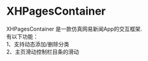 XHPagesContainer
================

XHPagesContainer 是一款仿真网易新闻App的交互框架.              
有以下功能：      
1、支持动态添加/删除分类       
2、主页滑动控制栏目条的滑动 
